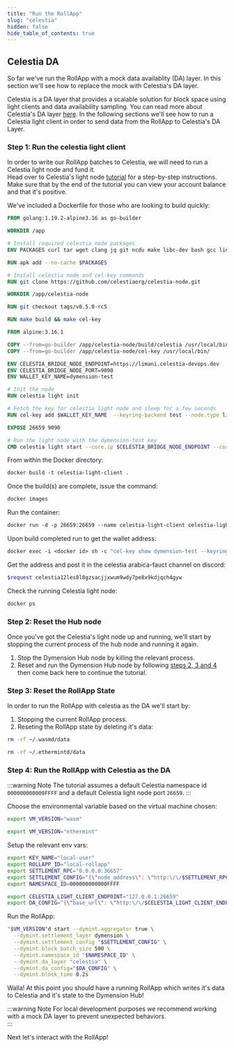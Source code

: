 ```yaml
---
title: "Run the RollApp"
slug: "celestia"
hidden: false
hide_table_of_contents: true
---
```


## Celestia DA

So far we've run the RollApp with a mock data availablity (DA) layer. In this section we'll see how to replace the mock with Celestia's DA layer.<br/>

Celestia is a DA layer that provides a scalable solution for block space using light clients and data availability sampling. You can read more about Celestia's DA layer [here](https://docs.celestia.org/concepts/how-celestia-works/data-availability-layer). In the following sections we'll see how to run a Celestia light client in order to send data from the RollApp to Celestia's DA Layer.

### Step 1: Run the celestia light client

In order to write our RollApp batches to Celestia, we will need to run a Celestia light node and fund it.<br/>
Head over to Celestia's light node [tutorial](https://docs.celestia.org/nodes/light-node) for a step-by-step instructions.<br/>
Make sure that by the end of the tutorial you can view your account balance and that it's positive.

We've included a Dockerfile for those who are looking to build quickly:

```Dockerfile
FROM golang:1.19.2-alpine3.16 as go-builder

WORKDIR /app

# Install required celestia node packages
ENV PACKAGES curl tar wget clang jq git ncdu make libc-dev bash gcc linux-headers eudev-dev python3

RUN apk add --no-cache $PACKAGES

# Install celestia node and cel-key commands
RUN git clone https://github.com/celestiaorg/celestia-node.git

WORKDIR /app/celestia-node

RUN git checkout tags/v0.5.0-rc5

RUN make build && make cel-key

FROM alpine:3.16.1

COPY --from=go-builder /app/celestia-node/build/celestia /usr/local/bin/
COPY --from=go-builder /app/celestia-node/cel-key /usr/local/bin/

ENV CELESTIA_BRIDGE_NODE_ENDPOINT=https://limani.celestia-devops.dev
ENV CELESTIA_BRIDGE_NODE_PORT=9090
ENV WALLET_KEY_NAME=dymension-test

# Init the node
RUN celestia light init

# Fetch the key for celestia light node and sleep for a few seconds
RUN cel-key add $WALLET_KEY_NAME  --keyring-backend test --node.type light

EXPOSE 26659 9090

# Run the light node with the dymension-test key
CMD celestia light start --core.ip $CELESTIA_BRIDGE_NODE_ENDPOINT --core.grpc.port $CELESTIA_BRIDGE_NODE_PORT --gateway --gateway.port 26659 --keyring.accname $WALLET_KEY_NAME

```

From within the Docker directory:

```Dockerfile
docker build -t celestia-light-client .
```

Once the build(s) are complete, issue the command:

```Dockerfile
docker images
```

Run the container:

```Dockerfile
docker run -d -p 26659:26659 --name celestia-light-client celestia-light-client
```

Upon build completed run to get the wallet address:

```Dockerfile
docker exec -i <docker id> sh -c "cel-key show dymension-test --keyring-backend test --node.type light" | grep "address"
```

Get the address and post it in the celestia arabica-fauct channel on discord:

```bash
$request celestia12les8l8gzsacjjxwum9wdy7pe8x9kdjqch4gyw
```

Check the running Celestia light node:

```Dockerfile
docker ps
```

### Step 2: Reset the Hub node

Once you've got the Celestia's light node up and running, we'll start by stopping the current process of the hub node and running it again.<br/>

1. Stop the Dymension Hub node by killing the relevant process.
2. Reset and run the Dymension Hub node by following [steps 2, 3 and 4](/docs/developers/start/run-a-hub-node.md) then come back here to continue the tutorial.

### Step 3: Reset the RollApp State

In order to run the RollApp with celestia as the DA we'll start by:

1. Stopping the current RollApp process.
2. Reseting the RollApp state by deleting it's data:

```bash
rm -rf ~/.wasmd/data
```

```bash
rm -rf ~/.ethermintd/data
```

### Step 4: Run the RollApp with Celestia as the DA

:::warning Note
The tutorial assumes a default Celestia namespace id `000000000000FFFF` and a default Celestia light node port `26659`.
:::

Choose the environmental variable based on the virtual machine chosen:

```bash
export VM_VERSION="wasm"
```

```bash
export VM_VERSION="ethermint"
```

Setup the relevant env vars:

```bash
export KEY_NAME="local-user"
export ROLLAPP_ID="local-rollapp"
export SETTLEMENT_RPC="0.0.0.0:36657"
export SETTLEMENT_CONFIG="{\"node_address\": \"http:\/\/$SETTLEMENT_RPC\", \"rollapp_id\": \"$ROLLAPP_ID\", \"dym_account_name\": \"$KEY_NAME\", \"keyring_home_dir\": \"$HOME/.dymension/\", \"keyring_backend\":\"test\"}"
export NAMESPACE_ID=000000000000FFFF

export CELESTIA_LIGHT_CLIENT_ENDPOINT="127.0.0.1:26659"
export DA_CONFIG="{\"base_url\": \"http:\/\/$CELESTIA_LIGHT_CLIENT_ENDPOINT\", \"timeout\": 60000000000, \"gas_limit\": 6000000, \"namespace_id\": [0,0,0,0,0,0,255,255]}"
```

Run the RollApp:

```bash
"$VM_VERSION"d start --dymint.aggregator true \
  --dymint.settlement_layer dymension \
  --dymint.settlement_config "$SETTLEMENT_CONFIG" \
  --dymint.block_batch_size 500 \
  --dymint.namespace_id "$NAMESPACE_ID" \
  --dymint.da_layer "celestia" \
  --dymint.da_config="$DA_CONFIG" \
  --dymint.block_time 0.2s
```

Walla! At this point you should have a running RollApp which writes it's data to Celestia and it's state to the Dymension Hub!<br/>

:::warning Note
For local development purposes we recommend working with a mock DA layer to prevent unexpected behaviors.<br/>
:::

Next let's interact with the RollApp!
